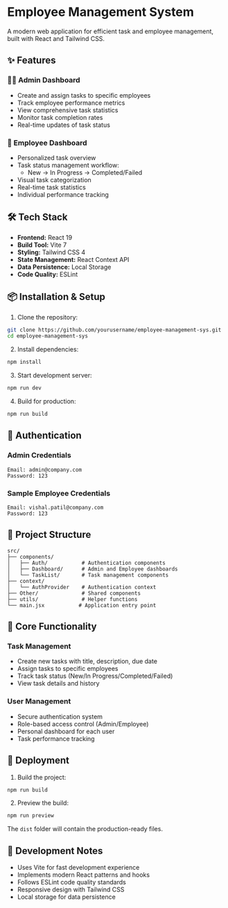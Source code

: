 # Employee Management System

A modern web application for efficient task and employee management, built with React and Tailwind CSS.

## ✨ Features

### 👨‍💼 Admin Dashboard

- Create and assign tasks to specific employees
- Track employee performance metrics
- View comprehensive task statistics
- Monitor task completion rates
- Real-time updates of task status

### 👤 Employee Dashboard

- Personalized task overview
- Task status management workflow:
  - New → In Progress → Completed/Failed
- Visual task categorization
- Real-time task statistics
- Individual performance tracking

## 🛠️ Tech Stack

- **Frontend:** React 19
- **Build Tool:** Vite 7
- **Styling:** Tailwind CSS 4
- **State Management:** React Context API
- **Data Persistence:** Local Storage
- **Code Quality:** ESLint

## 📦 Installation & Setup

1. Clone the repository:

```bash
git clone https://github.com/yourusername/employee-management-sys.git
cd employee-management-sys
```

2. Install dependencies:

```bash
npm install
```

3. Start development server:

```bash
npm run dev
```

4. Build for production:

```bash
npm run build
```

## 🔐 Authentication

### Admin Credentials

```
Email: admin@company.com
Password: 123
```

### Sample Employee Credentials

```
Email: vishal.patil@company.com
Password: 123
```

## 📁 Project Structure

```
src/
├── components/
│   ├── Auth/           # Authentication components
│   ├── Dashboard/      # Admin and Employee dashboards
│   └── TaskList/       # Task management components
├── context/
│   └── AuthProvider    # Authentication context
├── Other/              # Shared components
├── utils/              # Helper functions
└── main.jsx           # Application entry point

```

## 🎯 Core Functionality

### Task Management

- Create new tasks with title, description, due date
- Assign tasks to specific employees
- Track task status (New/In Progress/Completed/Failed)
- View task details and history

### User Management

- Secure authentication system
- Role-based access control (Admin/Employee)
- Personal dashboard for each user
- Task performance tracking

## 🚀 Deployment

1. Build the project:

```bash
npm run build
```

2. Preview the build:

```bash
npm run preview
```

The `dist` folder will contain the production-ready files.

## 📝 Development Notes

- Uses Vite for fast development experience
- Implements modern React patterns and hooks
- Follows ESLint code quality standards
- Responsive design with Tailwind CSS
- Local storage for data persistence
